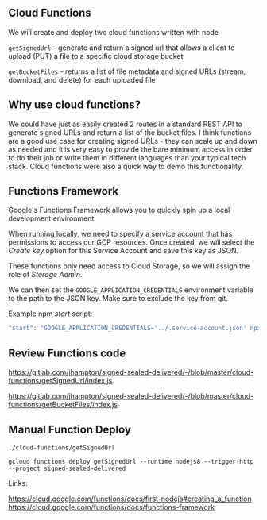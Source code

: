 ## Cloud Functions

We will create and deploy two cloud functions written with node

`getSignedUrl` - generate and return a signed url that allows a client to upload (PUT) a file to a specific cloud storage bucket

`getBucketFiles` - returns a list of file metadata and signed URLs (stream, download, and delete) for each uploaded file

## Why use cloud functions?

We could have just as easily created 2 routes in a standard REST API to generate signed URLs and return a list of the bucket files. I think functions are a good use case for creating signed URLs - they can scale up and down as needed and it is very easy to provide the bare minimum access in order to do their job or write them in different languages than your typical tech stack. Cloud functions were also a quick way to demo this functionality.

## Functions Framework

Google's Functions Framework allows you to quickly spin up a local development environment.

When running locally, we need to specify a service account that has permissions to access our GCP resources. Once created, we will select the _Create key_ option for this Service Account and save this key as JSON.

These functions only need access to Cloud Storage, so we will assign the role of _Storage Admin_.

We can then set the `GOOGLE_APPLICATION_CREDENTIALS` environment variable to the path to the JSON key. Make sure to exclude the key from git.

Example npm _start_ script:

```javascript
"start": "GOOGLE_APPLICATION_CREDENTIALS='../.service-account.json' npx functions-framework --port=5864 --target=getSignedUrl --signature-type=http"
```

## Review Functions code

https://gitlab.com/jhampton/signed-sealed-delivered/-/blob/master/cloud-functions/getSignedUrl/index.js

https://gitlab.com/jhampton/signed-sealed-delivered/-/blob/master/cloud-functions/getBucketFiles/index.js

## Manual Function Deploy

```
./cloud-functions/getSignedUrl

gcloud functions deploy getSignedUrl --runtime nodejs8 --trigger-http --project signed-sealed-delivered
```

Links:

https://cloud.google.com/functions/docs/first-nodejs#creating_a_function
https://cloud.google.com/functions/docs/functions-framework
